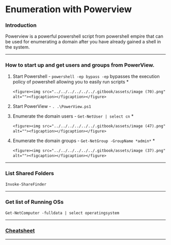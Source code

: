 # Enumeration with Powerview

### Introduction

Powerview is a powerful powershell script from powershell empire that can be used for enumerating a domain after you have already gained a shell in the system.

***

### How to start up and get users and groups from PowerView.

1. Start Powershell - `powershell -ep bypass -ep` bypasses the execution policy of powershell allowing you to easily run scripts&#x20;
   *

       <figure><img src="../../../../../../.gitbook/assets/image (70).png" alt=""><figcaption></figcaption></figure>
2. Start PowerView - `. .\PowerView.ps1`
3. Enumerate the domain users - `Get-NetUser | select cn`
   *

       <figure><img src="../../../../../../.gitbook/assets/image (47).png" alt=""><figcaption></figcaption></figure>
4. Enumerate the domain groups - `Get-NetGroup -GroupName *admin*`
   *

       <figure><img src="../../../../../../.gitbook/assets/image (37).png" alt=""><figcaption></figcaption></figure>

***

### List Shared Folders

```
Invoke-ShareFinder
```

***

### Get list of Running OSs

```
Get-NetComputer -fulldata | select operatingsystem
```

***

### [Cheatsheet](https://gist.github.com/HarmJ0y/184f9822b195c52dd50c379ed3117993)

***
